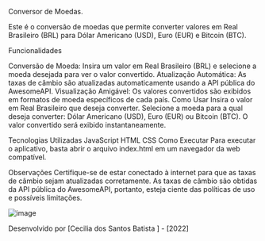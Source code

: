 Conversor de Moedas.

Este é o conversão de moedas que permite converter valores em Real Brasileiro (BRL) para Dólar Americano (USD), Euro (EUR) e Bitcoin (BTC).

Funcionalidades

Conversão de Moeda: Insira um valor em Real Brasileiro (BRL) e selecione a moeda desejada para ver o valor convertido.
Atualização Automática: As taxas de câmbio são atualizadas automaticamente usando a API pública do AwesomeAPI.
Visualização Amigável: Os valores convertidos são exibidos em formatos de moeda específicos de cada país.
Como Usar
Insira o valor em Real Brasileiro que deseja converter.
Selecione a moeda para a qual deseja converter: Dólar Americano (USD), Euro (EUR) ou Bitcoin (BTC).
O valor convertido será exibido instantaneamente.

Tecnologias Utilizadas
JavaScript
HTML
CSS
Como Executar
Para executar o aplicativo, basta abrir o arquivo index.html em um navegador da web compatível.

Observações
Certifique-se de estar conectado à internet para que as taxas de câmbio sejam atualizadas corretamente.
As taxas de câmbio são obtidas da API pública do AwesomeAPI, portanto, esteja ciente das políticas de uso e possíveis limitações.



![image](https://github.com/Ceciliadsb/CONVERSOR-MOEDAS/assets/91300922/df0e0c60-c611-4def-aaa9-1a34c0579313)

Desenvolvido por [Cecilia dos Santos Batista ] - [2022]
